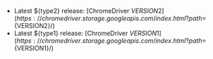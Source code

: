 * Latest ${type2} release: [ChromeDriver ${VERSION2}](https://chromedriver.storage.googleapis.com/index.html?path=${VERSION2}/)
* Latest ${type1} release: [ChromeDriver ${VERSION1}](https://chromedriver.storage.googleapis.com/index.html?path=${VERSION1}/)
